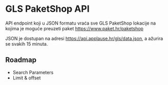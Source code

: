 # GLS PaketShop API

API endpoint koji u JSON formatu vraća sve GLS PaketShop lokacije na kojima je moguće preuzeti paket https://www.paket.hr/paketshop

JSON je dostupan na adresi https://api.applause.hr/gls/data.json, a ažurira se svakih 15 minuta.

## Roadmap

* Search Parameters
* Limit & offset
